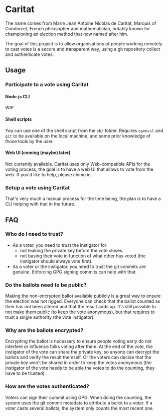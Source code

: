 # Caritat

The name comes from Marie Jean Antoine Nicolas de Caritat, Marquis of Condorcet,
French philosopher and mathematician, notably known for championing an election
method that now named after him.

The goal of this project is to allow organisations of people working remotely to
cast votes is a secure and transparent way, using a git repository collect and
authenticate votes.

## Usage

### Participate to a vote using Caritat

#### Node.js CLI

<!-- TODO -->

WIP

#### Shell scripts

You can use one of the shell script from the `sh/` folder. Requires `openssl`
and `git` to be available on the local machine, and some prior knowledge of
those tools by the user.

#### Web UI (coming (maybe) later)

Not currently available. Caritat uses only Web-compatible APIs for the voting
process, the goal is to have a web UI that allows to vote from the web. If you'd
like to help, please chime in.

### Setup a vote using Caritat

<!-- TODO -->

That's very much a manual process for the time being, the plan is to have a CLI
helping with that in the future.

## FAQ

### Who do I need to trust?

- As a voter, you need to trust the instigator for:
  - not leaking the private key before the vote closes.
  - not basing their vote in function of what other has voted (the instigator
    should always vote first).
- As a voter or the instigator, you need to trust the git commits are genuine.
  Enforcing GPG signing commits can help with that.

### Do the ballots need to be public?

Making the non-encrypted ballot available publicly is a great way to ensure the
election was not rigged. Everyone can check that the ballot counted as their has
not been altered and that the result adds up. It's still possible to not make
them public (to keep the vote anonymous), but that requires to trust a single
authority (the vote instigator).

### Why are the ballots encrypted?

Encrypting the ballot is necessary to ensure people voting early do not
interfere or influence folks voting after them. At the end of the vote, the
instigator of the vote can share the private key, so anyone can decrypt the
ballots and verify the result themself. Or the voters can decide that the
private key won't be shared in order to keep the votes anonymous (the instigator
of the vote needs to be able the votes to do the counting, they have to be
trusted).

### How are the votes authenticated?

Voters can sign their commit using GPG. When doing the counting, the system uses
the git commit metadata to attribute a ballot to a voter. If a voter casts
several ballots, the system only counts the most recent one.

